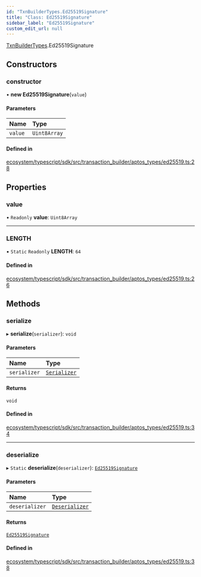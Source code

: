 ```yaml
---
id: "TxnBuilderTypes.Ed25519Signature"
title: "Class: Ed25519Signature"
sidebar_label: "Ed25519Signature"
custom_edit_url: null
---
```


[TxnBuilderTypes](../namespaces/TxnBuilderTypes.md).Ed25519Signature

## Constructors

### constructor

• **new Ed25519Signature**(`value`)

#### Parameters

| Name | Type |
| :------ | :------ |
| `value` | `Uint8Array` |

#### Defined in

[ecosystem/typescript/sdk/src/transaction_builder/aptos_types/ed25519.ts:28](https://github.com/aptos-labs/aptos-core/blob/fb73eb358/ecosystem/typescript/sdk/src/transaction_builder/aptos_types/ed25519.ts#L28)

## Properties

### value

• `Readonly` **value**: `Uint8Array`

___

### LENGTH

▪ `Static` `Readonly` **LENGTH**: ``64``

#### Defined in

[ecosystem/typescript/sdk/src/transaction_builder/aptos_types/ed25519.ts:26](https://github.com/aptos-labs/aptos-core/blob/fb73eb358/ecosystem/typescript/sdk/src/transaction_builder/aptos_types/ed25519.ts#L26)

## Methods

### serialize

▸ **serialize**(`serializer`): `void`

#### Parameters

| Name | Type |
| :------ | :------ |
| `serializer` | [`Serializer`](BCS.Serializer.md) |

#### Returns

`void`

#### Defined in

[ecosystem/typescript/sdk/src/transaction_builder/aptos_types/ed25519.ts:34](https://github.com/aptos-labs/aptos-core/blob/fb73eb358/ecosystem/typescript/sdk/src/transaction_builder/aptos_types/ed25519.ts#L34)

___

### deserialize

▸ `Static` **deserialize**(`deserializer`): [`Ed25519Signature`](TxnBuilderTypes.Ed25519Signature.md)

#### Parameters

| Name | Type |
| :------ | :------ |
| `deserializer` | [`Deserializer`](BCS.Deserializer.md) |

#### Returns

[`Ed25519Signature`](TxnBuilderTypes.Ed25519Signature.md)

#### Defined in

[ecosystem/typescript/sdk/src/transaction_builder/aptos_types/ed25519.ts:38](https://github.com/aptos-labs/aptos-core/blob/fb73eb358/ecosystem/typescript/sdk/src/transaction_builder/aptos_types/ed25519.ts#L38)
